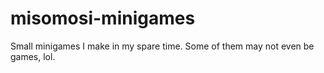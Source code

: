 # misomosi-minigames
Small minigames I make in my spare time. Some of them may not even be games, lol.
